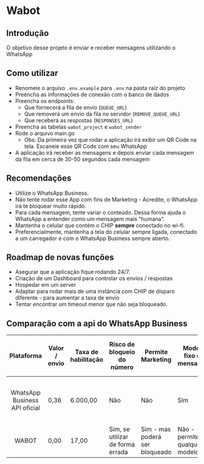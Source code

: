 # Wabot

## Introdução

O objetivo desse projeto é enviar e receber mensagens utilizando o WhatsApp


## Como utilizar

- Renomeie o arquivo `.env.example` para `.env` na pasta raiz do projeto
- Preencha as informações de conexão com o banco de dados
- Preencha os endpoints:
    - Que fornecerá a fila de envio (`QUEUE_URL`)
    - Que removerá um envio da fila no servidor (`REMOVE_QUEUE_URL`)
    - Que receberá as respostas (`RESPONSES_URL`)
- Preencha as tabelas `wabot_project` e `wabot_sender`
- Rode o arquivo main.go 
    - Obs: Da primeira vez que rodar a aplicação irá exibir um QR Code na tela. Escaneie esse QR Code com seu WhatsApp
- A aplicação irá receber as mensagens e depois enviar cada mensagem da fila em cerca de 30-50 segundos cada mensagem

## Recomendações

- Utilize o WhatsApp Business.
- Não tente rodar esse App com fins de Marketing - Acredite, o WhatsApp irá te bloquear muito rápido.
- Para cada mensagem, tente variar o conteúdo. Dessa forma ajuda o WhatsApp a entender como um mensagem mais "humana".
- Mantenha o celular que contém o CHIP **sempre** conectado no wi-fi.
- Preferencialmente, mantenha a tela do celular sempre ligada, conectado a um carregador e com o WhatsApp Business sempre aberto.


## Roadmap de novas funções

- Asegurar que a aplicação fique rodando 24/7.
- Criação de um Dashboard para controlar os envios / respostas
- Hospedar em um server
- Adaptar para rodar mais de uma instância com CHIP de disparo diferente - para aumentar a taxa de envio
- Tentar encontrar um timeout menor que não seja bloqueado.

## Comparação com a api do WhatsApp Business

|           Plataforma          | Valor / envio | Taxa de habilitação | Risco de bloqueio do número      | Permite Marketing              | Modelo fixo de mensagem       | Disparo / min. | Captura de resposta    |  Envio deme imag | Permite envio de mais um número   |
|:-----------------------------:|---------------|---------------------|----------------------------------|--------------------------------|-------------------------------|----------------|------------------------|------------------|-----------------------------------|
| WhatsApp Business API oficial | 0,36          | 6.000,00            | Não                              | Não                            | Sim                           | Ilimitado      | Sim - por WebHook      | Sim              | Não - limitado a apenas um número |
|             WABOT             | 0,00          | 17,00               | Sim, se utilizar de forma errada | Sim - mas poderá ser bloqueado | Não - permite qualquer modelo | 2              | Sim - a cada 5 minutos | Não              | Quantos números precisar          |